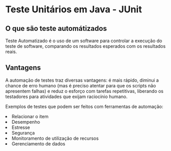 <h1>Teste Unitários em Java - JUnit</h1>

<h2>O que são teste automátizados</h2>
<p>Teste Automatizado é o uso de um software para controlar a execução do teste de software, 
comparando os resultados esperados com os resultados reais.</p>

<h2>Vantagens</h2>
<p>A automação de testes traz diversas vantagens: é mais rápido, diminui a chance de erro humano 
(mas é preciso atentar para que os scripts não apresentem falhas) e reduz o esforço com tarefas repetitivas, 
liberando os testadores para atividades que exijam raciocínio humano.</p>

Exemplos de testes que podem ser feitos com ferramentas de automação:

<li>Relacionar o item</li>
<li>Desempenho</li>
<li>Estresse</li>
<li>Segurança</li>
<li>Monitoramento de utilização de recursos</li>
<li>Gerenciamento de dados</li>